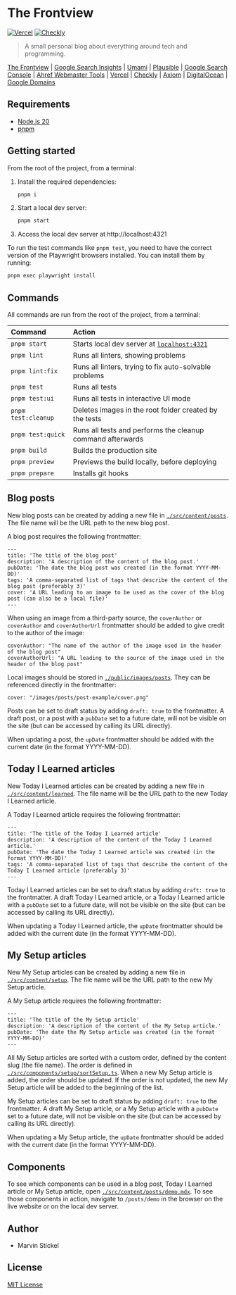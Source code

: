 # The Frontview

[![Vercel](https://vercelbadge.vercel.app/api/SenseiMarv/the-frontview?style=for-the-badge)](https://vercel.com/senseimarv/the-frontview) [![Checkly](https://api.checklyhq.com/v1/badges/checks/00dcc340-7a1f-4591-8b0f-a0887a26437a?style=for-the-badge&theme=default)](https://app.checklyhq.com/checks/00dcc340-7a1f-4591-8b0f-a0887a26437a/)

> A small personal blog about everything around tech and programming.

[The Frontview](https://the-frontview.dev) | [Google Search Insights](https://search.google.com/search-console/insights/?resource_id=sc-domain%3Athe-frontview.dev&hl=de) | [Umami](https://umami.the-frontview.dev/websites/09b73606-91e7-4e8b-b37b-48bde6a64aba) | [Plausible](https://analytics.the-frontview.dev/the-frontview.dev) | [Google Search Console](https://search.google.com/search-console?resource_id=sc-domain:the-frontview.dev) | [Ahref Webmaster Tools](https://app.ahrefs.com/dashboard) | [Vercel](https://vercel.com/senseimarv/the-frontview) | [Checkly](https://app.checklyhq.com/checks/00dcc340-7a1f-4591-8b0f-a0887a26437a/) | [Axiom](https://cloud.axiom.co/the-frontview-njlg) | [DigitalOcean](https://cloud.digitalocean.com/projects/890d1937-03d2-412c-abce-d5207c3d1195/resources?i=defe27) | [Google Domains](https://domains.google.com/registrar/the-frontview.dev?hl=de)

## Requirements

- [Node.js 20](https://nodejs.org/)
- [pnpm](https://pnpm.io/)

## Getting started

From the root of the project, from a terminal:

1. Install the required dependencies:

   ```bash
   pnpm i
   ```

2. Start a local dev server:

   ```bash
   pnpm start
   ```

3. Access the local dev server at http://localhost:4321

To run the test commands like `pnpm test`, you need to have the correct version of the Playwright browsers installed. You can install them by running:

```bash
pnpm exec playwright install
```

## Commands

All commands are run from the root of the project, from a terminal:

| Command             | Action                                                               |
| :------------------ | :------------------------------------------------------------------- |
| `pnpm start`        | Starts local dev server at [`localhost:4321`](http://localhost:4321) |
| `pnpm lint`         | Runs all linters, showing problems                                   |
| `pnpm lint:fix`     | Runs all linters, trying to fix auto-solvable problems               |
| `pnpm test`         | Runs all tests                                                       |
| `pnpm test:ui`      | Runs all tests in interactive UI mode                                |
| `pnpm test:cleanup` | Deletes images in the root folder created by the tests               |
| `pnpm test:quick`   | Runs all tests and performs the cleanup command afterwards           |
| `pnpm build`        | Builds the production site                                           |
| `pnpm preview`      | Previews the build locally, before deploying                         |
| `pnpm prepare`      | Installs git hooks                                                   |

## Blog posts

New blog posts can be created by adding a new file in [`./src/content/posts`](./src/content/posts). The file name will be the URL path to the new blog post.

A blog post requires the following frontmatter:

```mdx
---
title: 'The title of the blog post'
description: 'A description of the content of the blog post.'
pubDate: 'The date the blog post was created (in the format YYYY-MM-DD)'
tags: 'A comma-separated list of tags that describe the content of the blog post (preferably 3)'
cover: 'A URL leading to an image to be used as the cover of the blog post (can also be a local file)'
---
```

When using an image from a third-party source, the `coverAuthor` or `coverAuthor` and `coverAuthorUrl` frontmatter should be added to give credit to the author of the image:

```mdx
coverAuthor: "The name of the author of the image used in the header of the blog post"
coverAuthorUrl: "A URL leading to the source of the image used in the header of the blog post"
```

Local images should be stored in [`./public/images/posts`](./public/images/posts). They can be referenced directly in the frontmatter:

```mdx
cover: "/images/posts/post-example/cover.png"
```

Posts can be set to draft status by adding `draft: true` to the frontmatter. A draft post, or a post with a `pubDate` set to a future date, will not be visible on the site (but can be accessed by calling its URL directly).

When updating a post, the `upDate` frontmatter should be added with the current date (in the format YYYY-MM-DD).

## Today I Learned articles

New Today I Learned articles can be created by adding a new file in [`./src/content/learned`](./src/content/learned). The file name will be the URL path to the new Today I Learned article.

A Today I Learned article requires the following frontmatter:

```mdx
---
title: 'The title of the Today I Learned article'
description: 'A description of the content of the Today I Learned article.'
pubDate: 'The date the Today I Learned article was created (in the format YYYY-MM-DD)'
tags: 'A comma-separated list of tags that describe the content of the Today I Learned article (preferably 3)'
---
```

Today I Learned articles can be set to draft status by adding `draft: true` to the frontmatter. A draft Today I Learned article, or a Today I Learned article with a `pubDate` set to a future date, will not be visible on the site (but can be accessed by calling its URL directly).

When updating a Today I Learned article, the `upDate` frontmatter should be added with the current date (in the format YYYY-MM-DD).

## My Setup articles

New My Setup articles can be created by adding a new file in [`./src/content/setup`](./src/content/setup). The file name will be the URL path to the new My Setup article.

A My Setup article requires the following frontmatter:

```mdx
---
title: 'The title of the My Setup article'
description: 'A description of the content of the My Setup article.'
pubDate: 'The date the My Setup article was created (in the format YYYY-MM-DD)'
---
```

All My Setup articles are sorted with a custom order, defined by the content slug (the file name). The order is defined in [`./src/components/setup/sortSetup.ts`](./src/components/setup/sortSetup.ts). When a new My Setup article is added, the order should be updated. If the order is not updated, the new My Setup article will be added to the beginning of the list.

My Setup articles can be set to draft status by adding `draft: true` to the frontmatter. A draft My Setup article, or a My Setup article with a `pubDate` set to a future date, will not be visible on the site (but can be accessed by calling its URL directly).

When updating a My Setup article, the `upDate` frontmatter should be added with the current date (in the format YYYY-MM-DD).

## Components

To see which components can be used in a blog post, Today I Learned article or My Setup article, open [`./src/content/posts/demo.mdx`](./src/content/posts/demo.mdx). To see those components in action, navigate to `/posts/demo` in the browser on the live website or on the local dev server.

## Author

- Marvin Stickel

## License

[MIT License](/LICENSE)
